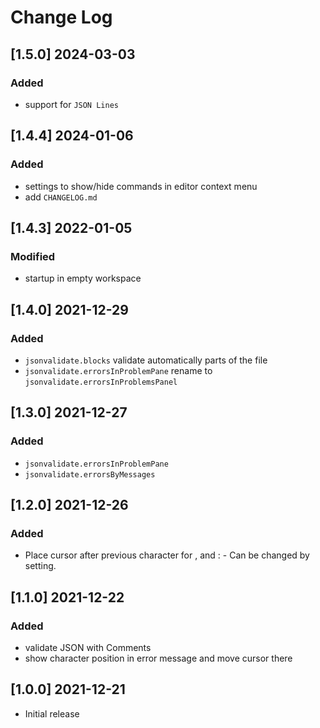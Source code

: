 # Change Log

## [1.5.0] 2024-03-03
### Added
- support for `JSON Lines`

## [1.4.4] 2024-01-06
### Added
- settings to show/hide commands in editor context menu
- add `CHANGELOG.md`

## [1.4.3] 2022-01-05
### Modified
- startup in empty workspace

## [1.4.0] 2021-12-29
### Added
- `jsonvalidate.blocks` validate automatically parts of the file
- `jsonvalidate.errorsInProblemPane` rename to `jsonvalidate.errorsInProblemsPanel`

## [1.3.0] 2021-12-27
### Added
- `jsonvalidate.errorsInProblemPane`
- `jsonvalidate.errorsByMessages`

## [1.2.0] 2021-12-26
### Added
- Place cursor after previous character for , and : - Can be changed by setting.

## [1.1.0] 2021-12-22
### Added
- validate JSON with Comments
- show character position in error message and move cursor there

## [1.0.0] 2021-12-21
- Initial release
